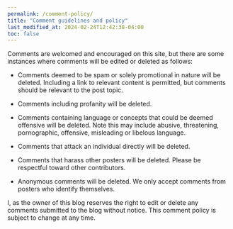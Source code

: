 ```yaml
---
permalink: /comment-policy/
title: "Comment guidelines and policy"
last_modified_at: 2024-02-24T12:42:38-04:00
toc: false
---
```


Comments are welcomed and encouraged on this site, but there are some instances where comments will be edited or deleted as follows:

* Comments deemed to be spam or solely promotional in nature will be deleted. Including a link to relevant content is permitted, but comments should be relevant to the post topic.

* Comments including profanity will be deleted.

* Comments containing language or concepts that could be deemed offensive will be deleted. Note this may include abusive, threatening, pornographic, offensive, misleading or libelous language.

* Comments that attack an individual directly will be deleted.

* Comments that harass other posters will be deleted. Please be respectful toward other contributors.

* Anonymous comments will be deleted. We only accept comments from posters who identify themselves.

I, as the owner of this blog reserves the right to edit or delete any comments submitted to the blog without notice. This comment policy is subject to change at any time.
